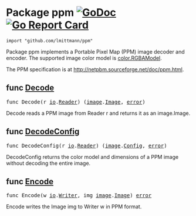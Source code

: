 # Package ppm [![GoDoc](https://pkg.go.dev/github.com/lmittmann/ppm?status.svg)](https://pkg.go.dev/github.com/lmittmann/ppm) [![Go Report Card](https://goreportcard.com/badge/github.com/lmittmann/ppm)](https://goreportcard.com/report/github.com/lmittmann/ppm)


```
import "github.com/lmittmann/ppm"
```
Package ppm implements a Portable Pixel Map (PPM) image decoder and encoder. The supported image color model is [color.RGBAModel](https://pkg.go.dev/image/color#RGBAModel).

The PPM specification is at http://netpbm.sourceforge.net/doc/ppm.html.


## func [Decode](reader.go#L27)
<pre>
func Decode(r <a href="https://pkg.go.dev/io">io</a>.<a href="https://pkg.go.dev/io#Reader">Reader</a>) (<a href="https://pkg.go.dev/image">image</a>.<a href="https://pkg.go.dev/image#Image">Image</a>, <a href="https://pkg.go.dev/builtin#error">error</a>)
</pre>
Decode reads a PPM image from Reader r and returns it as an image.Image.


## func [DecodeConfig](reader.go#L38)
<pre>
func DecodeConfig(r <a href="https://pkg.go.dev/io">io</a>.<a href="https://pkg.go.dev/io#Reader">Reader</a>) (<a href="https://pkg.go.dev/image">image</a>.<a href="https://pkg.go.dev/image#Config">Config</a>, <a href="https://pkg.go.dev/builtin#error">error</a>)
</pre>
DecodeConfig returns the color model and dimensions of a PPM image without decoding the entire image.


## func [Encode](writer.go#L15)
<pre>
func Encode(w <a href="https://pkg.go.dev/io">io</a>.<a href="https://pkg.go.dev/io#Writer">Writer</a>, img <a href="https://pkg.go.dev/image">image</a>.<a href="https://pkg.go.dev/image#Image">Image</a>) <a href="https://pkg.go.dev/builtin#error">error</a>
</pre>
Encode writes the Image img to Writer w in PPM format.
